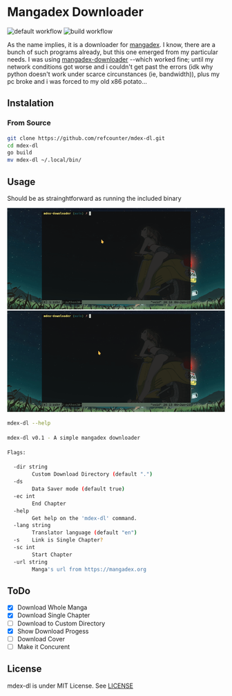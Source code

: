 # Mangadex Downloader 
![default workflow](https://github.com/refcounter/mdex-dl/actions/workflows/go.yml/badge.svg) ![build workflow](https://github.com/refcounter/mdex-dl/actions/workflows/release.yml/badge.svg)

As the name implies, it is a downloader for [mangadex](https://mangadex.org). I know, there are a bunch of such programs already, but this one emerged from my particular needs. I was using [mangadex-downloader](https://mangadex-downloader.rtfd.io/) --which worked fine; until my network conditions got worse and i couldn't get past the errors (idk why python doesn't work under scarce circunstances (ie, bandwidth)), plus my pc broke and i was forced to my old x86 potato...

## Instalation
### From Source
```bash
git clone https://github.com/refcounter/mdex-dl.git
cd mdex-dl
go build 
mv mdex-dl ~/.local/bin/
```

## Usage
Should be as strainghtforward as running the included binary

![Batch Download](./assets/batch-download.gif)
![Single Download](./assets/single-download.gif)

```bash
mdex-dl --help

mdex-dl v0.1 - A simple mangadex downloader

Flags:

  -dir string
    	Custom Download Directory (default ".")
  -ds
    	Data Saver mode (default true)
  -ec int
    	End Chapter
  -help
    	Get help on the 'mdex-dl' command.
  -lang string
    	Translator language (default "en")
  -s	Link is Single Chapter?
  -sc int
    	Start Chapter
  -url string
    	Manga's url from https://mangadex.org

```

## ToDo
- [x]   Download Whole Manga
- [x]   Download Single Chapter
- [ ]   Download to Custom Directory
- [x]   Show Download Progess
- [ ]   Download Cover
- [ ]   Make it Concurent

## License
mdex-dl is under MIT License. See [LICENSE](./LICENSE)

